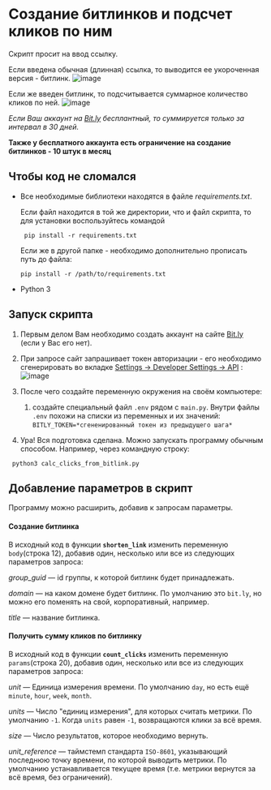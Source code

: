 # Создание битлинков и подсчет кликов по ним
Скрипт просит на ввод ссылку.

Если введена обычная (длинная) ссылка, то выводится ее укороченная версия - битлинк.
![image](https://github.com/AbrosimovaD/API/assets/114830550/8d29b04e-f325-4b66-b3b5-10fb2f34a553)

Если же введен битлинк, то подсчитывается суммарное количество кликов по ней.
![image](https://github.com/AbrosimovaD/API/assets/114830550/6661474e-49a6-46ab-ae54-589fbdccf9e7)

*Если Ваш аккаунт на [Bit.ly](https://bitly.com/) бесплантный, то суммируется только за интервал в 30 дней.*

**Также у бесплатного аккаунта есть ограничение на создание битлинков - 10 штук в месяц**

## Чтобы код не сломался
* Все необходимые библиотеки находятся в файле *requirements.txt*.

  Если файл находится в той же директории, что и файл скрипта, то для установки воспользуйтесь командой 

  ```  pip install -r requirements.txt ```

  Если же в другой папке - необходимо дополнительно прописать путь до файла:

  ``` pip install -r /path/to/requirements.txt ```

* Python 3
  
## Запуск скрипта
1. Первым делом Вам необходимо создать аккаунт на сайте [Bit.ly](https://bitly.com/) (если у Вас его нет).

1. При запросе сайт запрашивает токен авторизации - его необходимо сгенерировать во вкладке [Settings -> Developer Settings -> API](https://app.bitly.com/settings/api/)  :
![image](https://github.com/AbrosimovaD/API/assets/114830550/05f3da6b-62c2-4cf2-9563-69cdd0e3cf16)

1. После чего создайте переменную окружения на своём компьютере:
    1. создайте специальный файл ```.env``` рядом с ```main.py```. Внутри файлы ```.env``` похожи на списки из переменных и их значений:
      ```BITLY_TOKEN=*сгененированный токен из предыдущего шага*```

1. Ура! Вся подготовка сделана. Можно запускать программу обычным способом. Например, через командную строку:

```  python3 calc_clicks_from_bitlink.py  ```

## Добавление параметров в скрипт
Программу можно расширить, добавив к запросам параметры.
#### Создание битлинка
В исходный код в функции **```shorten_link```** изменить переменную ```body```(строка 12), добавив один, несколько или все из следующих параметров запроса:

*group_guid* — id группы, к которой битлинк будет принадлежать.

_domain_ — на каком домене будет битлинк. По умолчанию это `bit.ly`, но можно его поменять на свой, корпоративный, например.

_title_ — название битлинка.

#### Получить сумму кликов по битлинку
В исходный код в функции **```count_clicks```** изменить переменную ```params```(строка 20), добавив один, несколько или все из следующих параметров запроса:

_unit_ — Единица измерения времени. По умолчанию `day`, но есть ещё `minute`, `hour`, `week`, `month`.

_units_ — Число "единиц измерения", для которых считать метрики. По умолчанию `-1`. Когда `units` равен `-1`, возвращаются клики за всё время.

_size_ — Число результатов, которое необходимо вернуть.

*unit_reference* — таймстемп стандарта `ISO-8601`, указывающий последнюю точку времени, по которой выводить метрики. По умолчанию устанавливается текущее время (т.е. метрики вернутся за всё время, без ограничений).
